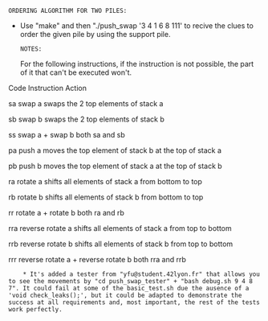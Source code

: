     ORDERING ALGORITHM FOR TWO PILES:

- Use "make" and then "./push_swap '3 4 1 6 8 111' to recive the clues to order the given pile by using the support pile.

      NOTES:

  For the following instructions, if the instruction is not possible, the part of it that can't be executed won't.

Code	        Instruction	                        Action

sa	            swap a	                            swaps the 2 top elements of stack a

sb	            swap b	                            swaps the 2 top elements of stack b

ss	            swap a + swap b	                    both sa and sb

pa	            push a	                            moves the top element of stack b at the top of stack a

pb	            push b	                            moves the top element of stack a at the top of stack b

ra    	        rotate a	                        shifts all elements of stack a from bottom to top

rb	            rotate b	                        shifts all elements of stack b from bottom to top

rr	            rotate a + rotate b	                both ra and rb

rra	            reverse rotate a	                shifts all elements of stack a from top to bottom

rrb	            reverse rotate b	                shifts all elements of stack b from top to bottom

rrr	            reverse rotate a + reverse rotate b	both rra and rrb

        * It's added a tester from "yfu@student.42lyon.fr" that allows you to see the movements by "cd push_swap_tester" + "bash debug.sh 9 4 8 7". It could fail at some of the basic_test.sh due the ausence of a 'void check_leaks();', but it could be adapted to demonstrate the success at all requirements and, most important, the rest of the tests work perfectly.
